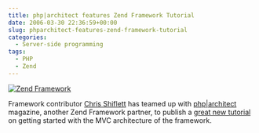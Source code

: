 ```yaml
---
title: php|architect features Zend Framework Tutorial
date: 2006-03-30 22:36:59+00:00
slug: phparchitect-features-zend-framework-tutorial
categories:
  - Server-side programming
tags:
  - PHP
  - Zend
---
```


[![Zend Framework](http://samaxes.appspot.com/images/zend-framework.png)](http://framework.zend.com/)

Framework contributor [Chris Shiflett](http://shiflett.org/) has teamed up with [php|architect](http://www.phparch.com/) magazine, another Zend Framework partner, to publish a [great new tutorial](http://www.phparch.com/zftut/) on getting started with the MVC architecture of the framework.
